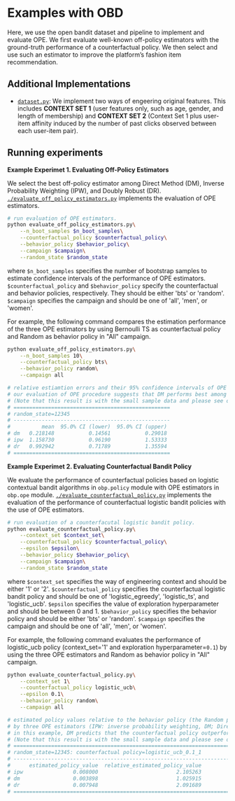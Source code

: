 # Examples with OBD
Here, we use the open bandit dataset and pipeline to implement and evaluate OPE.
We first evaluate well-known off-policy estimators with the ground-truth performance of a counterfactual policy.
We then select and use such an estimator to improve the platform’s fashion item recommendation.

## Additional Implementations

- [`dataset.py`](./dataset.py):
    We implement two ways of engeering original features.
    This includes **CONTEXT SET 1** (user features only, such as age, gender, and length of  membership) and **CONTEXT SET 2** (Context Set 1 plus user-item affinity induced by the number of past clicks observed between each user-item pair).

## Running experiments

**Example Experimet 1. Evaluating Off-Policy Estimators**

We select the best off-policy estimator among Direct Method (DM), Inverse Probability Weighting (IPW), and Doubly Robust (DR).
[`./evaluate_off_policy_estimators.py`](./evaluate_off_policy_estimators.py) implements the evaluation of OPE estimators.

```bash
# run evaluation of OPE estimators.
python evaluate_off_policy_estimators.py\
    --n_boot_samples $n_boot_samples\
    --counterfactual_policy $counterfactual_policy\
    --behavior_policy $behavior_policy\
    --campaign $campaign\
    --random_state $random_state
```
where `$n_boot_samples` specifies the number of bootstrap samples to estimate confidence intervals of the performance of OPE estimators.
`$counterfactual_policy` and `$behavior_policy` specify the counterfactual and behavior policies, respectively.
They should be either 'bts' or 'random'.
`$campaign` specifies the campaign and should be one of 'all', 'men', or 'women'.

For example, the following command compares the estimation performance of the three OPE estimators by using Bernoulli TS as counterfactual policy and Random as behavior policy in "All" campaign.

```bash
python evaluate_off_policy_estimators.py\
    --n_boot_samples 10\
    --counterfactual_policy bts\
    --behavior_policy random\
    --campaign all

# relative estiamtion errors and their 95% confidence intervals of OPE estimators.
# our evaluation of OPE procedure suggests that DM performs best among the three OPE estimators because DM has low variance property.
# (Note that this result is with the small sample data and please see our paper for the results with the full size data)
# ==================================================
# random_state=12345
# --------------------------------------------------
#          mean  95.0% CI (lower)  95.0% CI (upper)
# dm   0.218148           0.14561           0.29018
# ipw  1.158730           0.96190           1.53333
# dr   0.992942           0.71789           1.35594
# ==================================================
```


**Example Experimet 2. Evaluating Counterfactual Bandit Policy**

We evaluate the performance of counterfactual policies based on logistic contextual bandit algorithms in `obp.policy` module with OPE estimators in `obp.ope` module.
[`./evaluate_counterfactual_policy.py`](./evaluate_counterfactual_policy.py) implements the evaluation of the performance of counterfactual logistic bandit policies with the use of OPE estimators.

```bash
# run evaluation of a counterfacutal logistic bandit policy.
python evaluate_counterfactual_policy.py\
    --context_set $context_set\
    --counterfactual_policy $counterfactual_policy\
    --epsilon $epsilon\
    --behavior_policy $behavior_policy\
    --campaign $campaign\
    --random_state $random_state
```
where `$context_set` specifies the way of engineering context and should be either '1' or '2'.
`$counterfactual_policy` specifies the counterfactual logistic bandit policy and should be one of 'logistic_egreedy', 'logistic_ts', and 'logistic_ucb'.
`$epsilon` specifies the value of exploration hyperparameter and should be between 0 and 1.
`$behavior_policy` specifies the behavior policy and should be either 'bts' or 'random'.
`$campaign` specifies the campaign and should be one of 'all', 'men', or 'women'.


For example, the following command evaluates the performance of logistic_ucb policy (context_set='1' and exploration hyperparameter=`0.1`) by using the three OPE estimators and Random as behavior policy in "All" campaign.

```bash
python evaluate_counterfactual_policy.py\
    --context_set 1\
    --counterfactual_policy logistic_ucb\
    --epsilon 0.1\
    --behavior_policy random\
    --campaign all

# estimated policy values relative to the behavior policy (the Random policy) of a counterfactual policy (logistic UCB with Context Set 1)
# by three OPE estimators (IPW: inverse probability weighting, DM; Direct Method, DR; Doubly Robust)
# in this example, DM predicts that the counterfactual policy outperforms the behavior policy by about 2.59%
# (Note that this result is with the small sample data and please see our paper for the results with the full size data)
# ======================================================================
# random_state=12345: counterfactual policy=logistic_ucb_0.1_1
# ----------------------------------------------------------------------
#      estimated_policy_value  relative_estimated_policy_value
# ipw                0.008000                         2.105263
# dm                 0.003898                         1.025915
# dr                 0.007948                         2.091689
# ======================================================================
```

